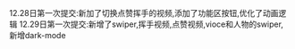 12.28日第一次提交:新加了切换点赞挥手的视频,添加了功能区按钮,优化了动画逻辑
12.29日第一次提交:新增了swiper,挥手视频,点赞视频,vioce和人物的swiper,新增dark-mode
